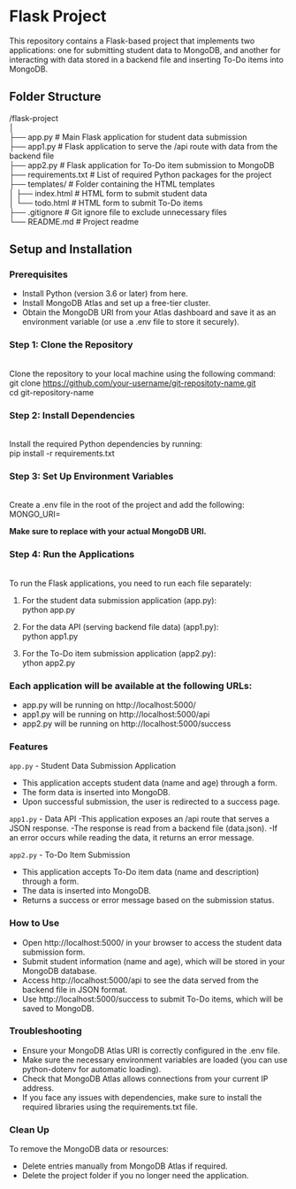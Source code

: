 # Flask Project
This repository contains a Flask-based project that implements two applications: one for submitting student data to MongoDB, and another for interacting with data stored in a backend file and inserting To-Do items into MongoDB.

## Folder Structure

/flask-project
<br>│
<br>├── app.py                # Main Flask application for student data submission
<br>├── app1.py               # Flask application to serve the /api route with data from the backend file
<br>├── app2.py               # Flask application for To-Do item submission to MongoDB
<br>├── requirements.txt      # List of required Python packages for the project
<br>├── templates/            # Folder containing the HTML templates
<br>│   ├── index.html        # HTML form to submit student data
<br>│   └── todo.html         # HTML form to submit To-Do items
<br>├── .gitignore            # Git ignore file to exclude unnecessary files
<br>└── README.md             # Project readme


## Setup and Installation
### Prerequisites
- Install Python (version 3.6 or later) from here.
- Install MongoDB Atlas and set up a free-tier cluster.
- Obtain the MongoDB URI from your Atlas dashboard and save it as an environment variable (or use a .env file to store it securely).

### Step 1: Clone the Repository
<br>Clone the repository to your local machine using the following command:
<br>git clone https://github.com/your-username/git-repositoty-name.git
<br>cd git-repository-name

### Step 2: Install Dependencies
<br>Install the required Python dependencies by running:
<br>pip install -r requirements.txt

### Step 3: Set Up Environment Variables
<br>Create a .env file in the root of the project and add the following:
<br>MONGO_URI=<your-mongodb-atlas-uri>

**Make sure to replace <your-mongodb-atlas-uri> with your actual MongoDB URI.**

### Step 4: Run the Applications
<br>To run the Flask applications, you need to run each file separately:

1. For the student data submission application (app.py):
<br>python app.py

2. For the data API (serving backend file data) (app1.py):
<br> python app1.py

3. For the To-Do item submission application (app2.py):
<br>ython app2.py

### Each application will be available at the following URLs:

- app.py will be running on http://localhost:5000/
- app1.py will be running on http://localhost:5000/api
- app2.py will be running on http://localhost:5000/success

### Features

`app.py` - Student Data Submission Application
- This application accepts student data (name and age) through a form.
- The form data is inserted into MongoDB.
- Upon successful submission, the user is redirected to a success page.

`app1.py` - Data API
-This application exposes an /api route that serves a JSON response.
-The response is read from a backend file (data.json).
-If an error occurs while reading the data, it returns an error message.

`app2.py` - To-Do Item Submission
- This application accepts To-Do item data (name and description) through a form.
- The data is inserted into MongoDB.
- Returns a success or error message based on the submission status.

### How to Use

- Open http://localhost:5000/ in your browser to access the student data submission form.
- Submit student information (name and age), which will be stored in your MongoDB database.
- Access http://localhost:5000/api to see the data served from the backend file in JSON format.
- Use http://localhost:5000/success to submit To-Do items, which will be saved to MongoDB.

### Troubleshooting
- Ensure your MongoDB Atlas URI is correctly configured in the .env file.
- Make sure the necessary environment variables are loaded (you can use python-dotenv for automatic loading).
- Check that MongoDB Atlas allows connections from your current IP address.
- If you face any issues with dependencies, make sure to install the required libraries using the requirements.txt file.

### Clean Up
To remove the MongoDB data or resources:

- Delete entries manually from MongoDB Atlas if required.
- Delete the project folder if you no longer need the application.